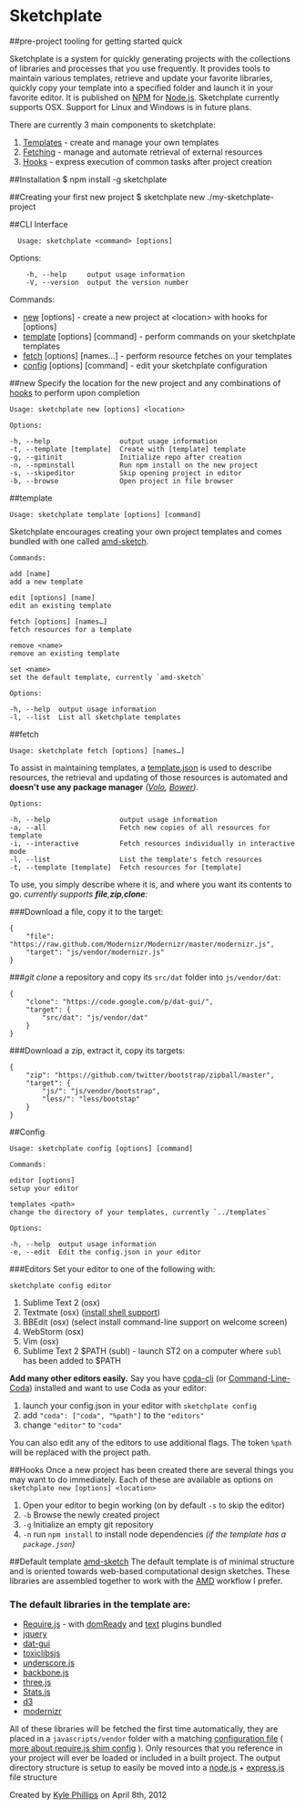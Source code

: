 # Sketchplate
##pre-project tooling for getting started quick

Sketchplate is a system for quickly generating projects with the collections of libraries and processes that you use frequently. It provides tools to maintain various templates, retrieve and update your favorite libraries, quickly copy your template into a specified folder and launch it in your favorite editor. It is published on [NPM](http://npmjs.org) for [Node.js](http://nodejs.org). Sketchplate currently supports OSX. Support for Linux and Windows is in future plans.

There are currently 3 main components to sketchplate:

1.	[Templates](#templates) - create and manage your own templates
1.	[Fetching](#fetching) - manage and automate retrieval of external resources
1.	[Hooks](#hooks) - express execution of common tasks after project creation

##Installation
	$ npm install -g sketchplate

##Creating your first new project
	$ sketchplate new ./my-sketchplate-project

##CLI Interface

	  Usage: sketchplate <command> [options]

Options:

		-h, --help     output usage information
		-V, --version  output the version number

Commands:

-	[new](#new) [options] <location> - create a new project at \<location\> with hooks for [options]
-	[template](#template) [options] [command] - perform commands on your sketchplate templates
-	[fetch](#fetch) [options] [names…] - perform resource fetches on your templates
-	[config](#config) [options] [command] - edit your sketchplate configuration


##new
Specify the location for the new project and any combinations of [hooks](#hooks) to perform upon completion

	Usage: sketchplate new [options] <location>

	Options:

	-h, --help                 output usage information
	-t, --template [template]  Create with [template] template
	-g, --gitinit              Initialize repo after creation
	-n, --npminstall           Run npm install on the new project
	-s, --skipeditor           Skip opening project in editor
	-b, --browse               Open project in file browser


##template

	Usage: sketchplate template [options] [command]

Sketchplate encourages creating your own project templates and comes bundled with one called [amd-sketch](#default-template-amd-sketch).

	Commands:

	add [name]
	add a new template
	
	edit [options] [name]
	edit an existing template
	
	fetch [options] [names…]
	fetch resources for a template
	
	remove <name>
	remove an existing template
	
	set <name>
	set the default template, currently `amd-sketch`

	Options:

	-h, --help  output usage information
	-l, --list  List all sketchplate templates

##fetch

	Usage: sketchplate fetch [options] [names…]

To assist in maintaining templates, a [template.json](./templates/amd-sketch/template.json) is used to describe resources, the retrieval and updating of those resources is automated and **doesn't use any package manager** _([Volo](http://github.com/jrburke/volojs), [Bower](http://github.com/twitter/bower))_.

	Options:

	-h, --help                 output usage information
	-a, --all                  Fetch new copies of all resources for template
	-i, --interactive          Fetch resources individually in interactive mode
	-l, --list                 List the template's fetch resources
	-t, --template [template]  Fetch resources for [template]


To use, you simply describe where it is, and where you want its contents to go.
_currently supports **file**,**zip**,**clone**:_

###Download a file, copy it to the target:

	{
		"file": "https://raw.github.com/Modernizr/Modernizr/master/modernizr.js",
		"target": "js/vendor/modernizr.js"
	}

###_git clone_ a repository and copy its `src/dat` folder into `js/vendor/dat`:

	{
		"clone": "https://code.google.com/p/dat-gui/",
		"target": {
			"src/dat": "js/vendor/dat"
		}
	}

###Download a zip, extract it, copy its targets:

	{
		"zip": "https://github.com/twitter/bootstrap/zipball/master",
		"target": {
			"js/": "js/vendor/bootstrap",
			"less/": "less/bootstap"
		}
	}

##Config

	Usage: sketchplate config [options] [command]

	Commands:

	editor [options] 
	setup your editor
	
	templates <path>
	change the directory of your templates, currently `../templates`

	Options:

	-h, --help  output usage information
	-e, --edit  Edit the config.json in your editor


###Editors
Set your editor to one of the following with:

	sketchplate config editor

1. Sublime Text 2 (osx)
1. Textmate (osx) ([install shell support](http://blog.macromates.com/2011/mate-and-rmate/))
1. BBEdit (osx) (select install command-line support on welcome screen)
1. WebStorm (osx)
1. Vim (osx)
1. Sublime Text 2 $PATH (subl) - launch ST2 on a computer where `subl` has been added to $PATH

**Add many other editors easily.** Say you have [coda-cli](http://justinhileman.info/coda-cli/) (or [Command-Line-Coda](https://github.com/egonSchiele/Command-Line-Coda)) installed and want to use Coda as your editor:

1.	launch your config.json in your editor with `sketchplate config`
1.	add `"coda": ["coda", "%path"]` to the `"editors"`
1.	change `"editor"` to `"coda"`

You can also edit any of the editors to use additional flags. The token `%path` will be replaced with the project path.


##Hooks
Once a new project has been created there are several things you may want to do immediately. Each of these are available as options on `sketchplate new [options] <location>`

1.	Open your editor to begin working (on by default `-s` to skip the editor)
1.	`-b` Browse the newly created project
1.	`-g` Initialize an empty git repository
1.	`-n` run `npm install` to install node dependencies _(if the template has a `package.json`)_



##Default template [amd-sketch](https://github.com/hapticdata/Sketchplate/blob/master/templates/)
The default template is of minimal structure and is oriented towards web-based computational design sketches. These libraries are assembled together to work with the [AMD](https://github.com/amdjs/amdjs-api/wiki/AMD) workflow I prefer. 
### The default libraries in the template are:
* [Require.js](http://requirejs.org) - with [domReady](https://github.com/requirejs/domReady) and [text](https://github.com/requirejs/text) plugins bundled
* [jquery](http://jquery.com)
* [dat-gui](http://code.google.com/p/dat-gui/)
* [toxiclibsjs](http://haptic-data.com/toxiclibsjs)
* [underscore.js](http://documentcloud.github.com/underscore/)
* [backbone.js](http://documentcloud.github.com/backbone/)
* [three.js](http://mrdoob.github.com/three.js/)
* [Stats.js](http://github.com/mrdoob/stats.js/)
* [d3](http://github.com/mbostock/d3)
* [modernizr](http://modernizr.com)

All of these libraries will be fetched the first time automatically, they are placed in a `javascripts/vendor` folder with a matching [configuration file](https://github.com/hapticdata/Sketchplate/blob/master/templates/amd-sketch/template/javascripts/config.js) ([ more about require.js shim config](http://requirejs.org/docs/api.html#config-shim) ). Only resources that you reference in your project will ever be loaded or included in a built project. The output directory structure is setup to easily be moved into a [node.js](http://nodejs.org) + [express.js](http://expressjs.com) file structure

Created by [Kyle Phillips](http://haptic-data.com) on April 8th, 2012